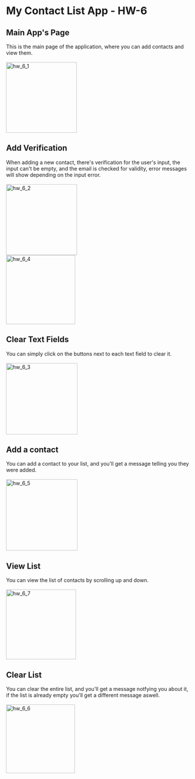 # My Contact List App - HW-6

## Main App's Page
This is the main page of the application, where you can add contacts and view them.
<br>
<br>
<img width="192" alt="hw_6_1" src="https://github.com/hmody360/HW-6/assets/98014312/35387c34-4d52-4066-a9ef-14de57c716e7">

## Add Verification
When adding a new contact, there's verification for the user's input, the input can't be empty, and the email is checked for validity, error messages will show depending on the input error.
<br>
<br>
<img width="193" alt="hw_6_2" src="https://github.com/hmody360/HW-6/assets/98014312/157094d1-b335-4842-8673-e4be006b0a95">
<br>
<img width="188" alt="hw_6_4" src="https://github.com/hmody360/HW-6/assets/98014312/b737dde2-0e28-4d24-afeb-4419fe88a49b">

## Clear Text Fields
You can simply click on the buttons next to each text field to clear it.
<br>
<br>
<img width="194" alt="hw_6_3" src="https://github.com/hmody360/HW-6/assets/98014312/a83679ec-7cdc-4b37-b509-a7fcc8f948c6">

## Add a contact
You can add a contact to your list, and you'll get a message telling you they were added.
<br>
<br>
<img width="194" alt="hw_6_5" src="https://github.com/hmody360/HW-6/assets/98014312/a3ef9330-9673-47c8-aff8-85a9ec5a750f">

## View List
You can view the list of contacts by scrolling up and down.
<br>
<br>
<img width="190" alt="hw_6_7" src="https://github.com/hmody360/HW-6/assets/98014312/6311ec31-265b-48e2-ba6a-464f629ea57d">

## Clear List
You can clear the entire list, and you'll get a message notfying you about it, if the list is already empty you'll get a different message aswell.
<br>
<br>
<img width="187" alt="hw_6_6" src="https://github.com/hmody360/HW-6/assets/98014312/c613250d-7004-4e36-a3dc-33308234b761">


